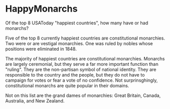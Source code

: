 # HappyMonarchs
Of the top 8 USAToday "happiest countries", how many have or had monarchs?

Five of the top 8 currently happiest countries are constitutional monarchies.  
Two were or are vestigal monarchies.
One was ruled by nobles whose positions were eliminated in 1848.

The majority of happiest countries are constitutional monarchies.
Monarchs are largely ceremonial, but they serve a far more important function than "ruling".
They are the non-partisan symbol of national identity.  They are responsible to the country
and the people, but they do not have to campaign for votes or fear a vote of no confidence.  Not
surprinsghingly, constitutional monarchs are quite popular in their domains.

Not on this list are the grand dames of monarchies: Great Britain, Canada, Australia, and New Zealand.
